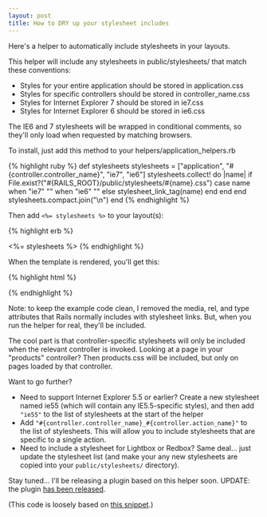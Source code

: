 ```yaml
--- 
layout: post
title: How to DRY up your stylesheet includes
---
```

Here's a helper to automatically include stylesheets in your layouts.

This helper will include any stylesheets in public/stylesheets/ that match these conventions:

+ Styles for your entire application should be stored in application.css
+ Styles for specific controllers should be stored in controller_name.css
+ Styles for Internet Explorer 7 should be stored in ie7.css
+ Styles for Internet Explorer 6 should be stored in ie6.css

The IE6 and 7 stylesheets will be wrapped in conditional comments, so they'll only load when requested by matching browsers.

To install, just add this method to your helpers/application_helpers.rb

{% highlight ruby %}
def stylesheets
  stylesheets = ["application", "#{controller.controller_name}", "ie7", "ie6"]
  stylesheets.collect! do |name| 
    if File.exist?("#{RAILS_ROOT}/public/stylesheets/#{name}.css")
      case name
      when "ie7"
        "<!--[if IE 7]>\n" + stylesheet_link_tag(name) + "\n<![endif]-->"
      when "ie6"
        "<!--[if IE 6]>\n" + stylesheet_link_tag(name) + "\n<![endif]-->"
      else
        stylesheet_link_tag(name)
      end
    end
  end
  stylesheets.compact.join("\n")
end
{% endhighlight %}

Then add <code>&lt;%= stylesheets %&gt;</code> to your layout(s):

{% highlight erb %}
<html>
<head>
<title>the.rails.ist</title>
<%= stylesheets %>
</head>
<body>
</body>
</html>
{% endhighlight %}

When the template is rendered, you'll get this:

{% highlight html %}
<html>
<head>
<title>the.rails.ist</title>
<link href="/stylesheets/application.css?1170968897" />
<!--[if IE 7]>
<link href="/stylesheets/ie7.css?1170968897" />
<![endif]-->
<!--[if IE 6]>
<link href="/stylesheets/ie6.css?1170968897" />
<![endif]-->
</head>
<body>
</body>
</html>
{% endhighlight %}

Note: to keep the example code clean, I removed the media, rel, and type attributes that Rails normally includes with stylesheet links. But, when you run the helper for real, they'll be included.

The cool part is that controller-specific stylesheets will only be included when the relevant controller is invoked. Looking at a page in your "products" controller? Then products.css will be included, but only on pages loaded by that controller.

Want to go further?

+ Need to support Internet Explorer 5.5 or earlier? Create a new stylesheet named ie55 (which will contain any IE5.5-specific styles), and then add <code>"ie55"</code> to the list of stylesheets at the start of the helper
+ Add <code>"#{controller.controller_name}_#{controller.action_name}"</code> to the list of stylesheets. This will allow you to include stylesheets that are specific to a single action.
+ Need to include a stylesheet for Lightbox or Redbox? Same deal... just update the stylesheet list (and make your any new stylesheets are copied into your <code>public/stylesheets/</code> directory).

Stay tuned... I'll be releasing a plugin based on this helper soon. UPDATE: the plugin <a href="/2007/05/03/styler-stylesheets-made-easy">has been released</a>.

(This code is loosely based on <a href="http://www.bigbold.com/snippets/posts/show/509">this snippet</a>.)
